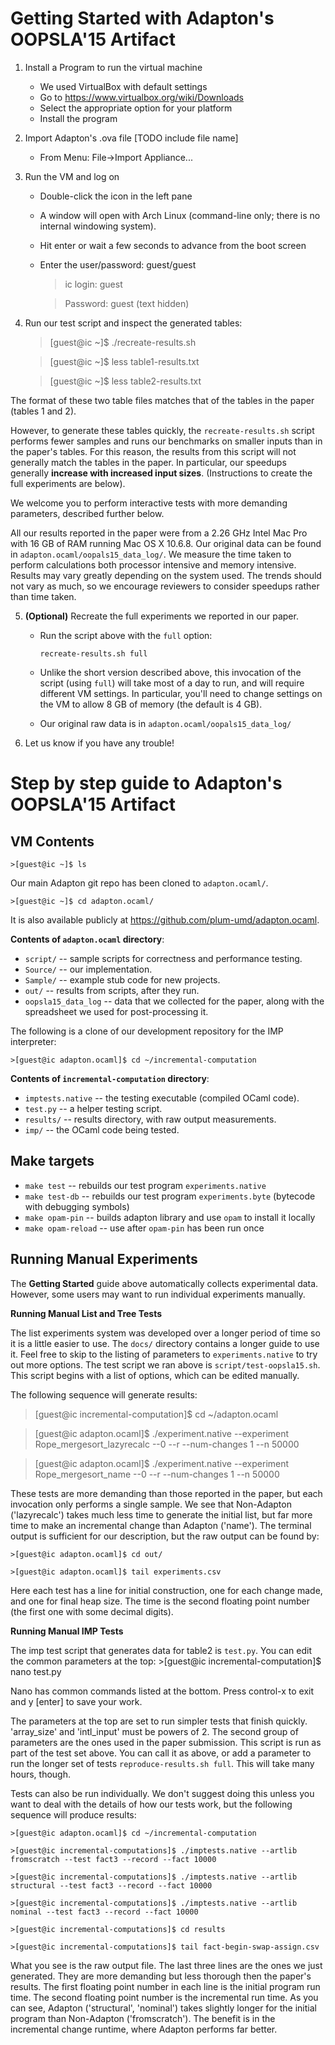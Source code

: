 Getting Started with Adapton's OOPSLA'15 Artifact
=================================================

1. Install a Program to run the virtual machine

    * We used VirtualBox with default settings
    * Go to https://www.virtualbox.org/wiki/Downloads
    * Select the appropriate option for your platform
    * Install the program

2. Import Adapton's .ova file [TODO include file name]

    * From Menu: File->Import Appliance...

3. Run the VM and log on

    * Double-click the icon in the left pane
    * A window will open with Arch Linux (command-line only; there is no internal windowing system).
    * Hit enter or wait a few seconds to advance from the boot screen
    * Enter the user/password: guest/guest

      >ic login: guest

      >Password: guest (text hidden)

4. Run our test script and inspect the generated tables:

    >[guest@ic ~]$ ./recreate-results.sh

    >[guest@ic ~]$ less table1-results.txt

    >[guest@ic ~]$ less table2-results.txt

 The format of these two table files matches that of the tables in the paper (tables 1 and 2).

 However, to generate these tables quickly, the `recreate-results.sh`
 script performs fewer samples and runs our benchmarks on smaller
 inputs than in the paper's tables.  For this reason, the results from
 this script will not generally match the tables in the paper.  In
 particular, our speedups generally **increase with increased input
 sizes**.  (Instructions to create the full experiments are below).

 We welcome you to perform interactive tests with more demanding
 parameters, described further below.

 All our results reported in the paper were from a 2.26 GHz Intel Mac
 Pro with 16 GB of RAM running Mac OS X 10.6.8. Our original data can
 be found in `adapton.ocaml/oopals15_data_log/`. We measure the time
 taken to perform calculations both processor intensive and memory
 intensive. Results may vary greatly depending on the system used. The
 trends should not vary as much, so we encourage reviewers to consider
 speedups rather than time taken.

5. **(Optional)** Recreate the full experiments we reported in our paper.

    * Run the script above with the `full` option:

      `recreate-results.sh full`

    * Unlike the short version described above, this invocation of the
    script (using `full`) will take most of a day to run, and will
    require different VM settings.  In particular, you'll need to
    change settings on the VM to allow 8 GB of memory (the default is
    4 GB).

    * Our original raw data is in `adapton.ocaml/oopals15_data_log/`

6. Let us know if you have any trouble!

Step by step guide to Adapton's OOPSLA'15 Artifact
==================================================

VM Contents
------------------

    >[guest@ic ~]$ ls

Our main Adapton git repo has been cloned to `adapton.ocaml/`.

    >[guest@ic ~]$ cd adapton.ocaml/

It is also available publicly at https://github.com/plum-umd/adapton.ocaml.

**Contents of `adapton.ocaml` directory**:
    
* `script/`  -- sample scripts for correctness and performance testing.
* `Source/`  -- our implementation. 
* `Sample/`  -- example stub code for new projects.
* `out/`     -- results from scripts, after they run.
* `oopsla15_data_log` -- data that we collected for the paper, along with the spreadsheet we used for post-processing it.

The following is a clone of our development repository for the IMP interpreter:

    >[guest@ic adapton.ocaml]$ cd ~/incremental-computation

**Contents of `incremental-computation` directory**:

* `imptests.native` -- the testing executable (compiled OCaml code).
* `test.py`         -- a helper testing script.
* `results/`        -- results directory, with raw output measurements.
* `imp/`            -- the OCaml code being tested.

Make targets
-------------

* `make test`         -- rebuilds our test program `experiments.native`
* `make test-db`      -- rebuilds our test program `experiments.byte` (bytecode with debugging symbols)
* `make opam-pin`     -- builds adapton library and use `opam` to install it locally
* `make opam-reload`  -- use after `opam-pin` has been run once


Running Manual Experiments
--------------------------

The **Getting Started** guide above automatically collects experimental data.  However, some users may want to run individual experiments manually.

**Running Manual List and Tree Tests**

The list experiments system was developed over a longer period of time so it is a little easier to use. The `docs/` directory contains a longer guide to use it. Feel free to skip to the listing of parameters to `experiments.native` to try out more options. The test script we ran above is `script/test-oopsla15.sh`. This script begins with a list of options, which can be edited manually.

The following sequence will generate results:

  >[guest@ic incremental-computation]$ cd ~/adapton.ocaml

  >[guest@ic adapton.ocaml]$ ./experiment.native --experiment Rope_mergesort_lazyrecalc --0 --r --num-changes 1 --n 50000

  >[guest@ic adapton.ocaml]$ ./experiment.native --experiment Rope_mergesort_name --0 --r --num-changes 1 --n 50000

These tests are more demanding than those reported in the paper, but each invocation only performs a single sample. We see that Non-Adapton ('lazyrecalc') takes much less time to generate the initial list, but far more time to make an incremental change than Adapton ('name'). The terminal output is sufficient for our description, but the raw output can be found by:

    >[guest@ic adapton.ocaml]$ cd out/

    >[guest@ic adapton.ocaml]$ tail experiments.csv

Here each test has a line for initial construction, one for each change made, and one for final heap size. The time is the second floating point number (the first one with some decimal digits).

**Running Manual IMP Tests**

The imp test script that generates data for table2 is `test.py`. You can edit the common parameters at the top:
    >[guest@ic incremental-computation]$ nano test.py

Nano has common commands listed at the bottom. Press control-x to exit and y [enter] to save your work.

The parameters at the top are set to run simpler tests that finish quickly. 'array_size' and 'intl_input' must be powers of 2. The second group of parameters are the ones used in the paper submission. This script is run as part of the test set above. You can call it as above, or add a parameter to run the longer set of tests `reproduce-results.sh full`. This will take many hours, though.

Tests can also be run individually. We don't suggest doing this unless you want to deal with the details of how our tests work, but the following sequence will produce results:

    >[guest@ic adapton.ocaml]$ cd ~/incremental-computation

    >[guest@ic incremental-computations]$ ./imptests.native --artlib fromscratch --test fact3 --record --fact 10000

    >[guest@ic incremental-computations]$ ./imptests.native --artlib structural --test fact3 --record --fact 10000

    >[guest@ic incremental-computations]$ ./imptests.native --artlib nominal --test fact3 --record --fact 10000

    >[guest@ic incremental-computations]$ cd results

    >[guest@ic incremental-computations]$ tail fact-begin-swap-assign.csv

What you see is the raw output file. The last three lines are the ones we just generated. They are more demanding but less thorough then the paper's results. The first floating point number in each line is the initial program run time. The second floating point number is the incremental run time. As you can see, Adapton ('structural', 'nominal') takes slightly longer for the initial program than Non-Adapton ('fromscratch'). The benefit is in the incremental change runtime, where Adapton performs far better.

